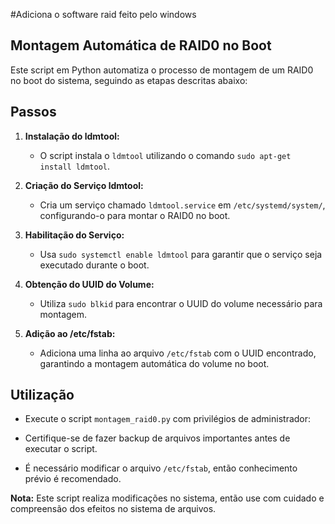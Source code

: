 #Adiciona o software raid feito pelo windows 

## Montagem Automática de RAID0 no Boot

Este script em Python automatiza o processo de montagem de um RAID0 no boot do sistema, seguindo as etapas descritas abaixo:

## Passos

1. **Instalação do ldmtool:**
   - O script instala o `ldmtool` utilizando o comando `sudo apt-get install ldmtool`.

2. **Criação do Serviço ldmtool:**
   - Cria um serviço chamado `ldmtool.service` em `/etc/systemd/system/`, configurando-o para montar o RAID0 no boot.

3. **Habilitação do Serviço:**
   - Usa `sudo systemctl enable ldmtool` para garantir que o serviço seja executado durante o boot.

4. **Obtenção do UUID do Volume:**
   - Utiliza `sudo blkid` para encontrar o UUID do volume necessário para montagem.

5. **Adição ao /etc/fstab:**
   - Adiciona uma linha ao arquivo `/etc/fstab` com o UUID encontrado, garantindo a montagem automática do volume no boot.

## Utilização

- Execute o script `montagem_raid0.py` com privilégios de administrador:

- Certifique-se de fazer backup de arquivos importantes antes de executar o script.
- É necessário modificar o arquivo `/etc/fstab`, então conhecimento prévio é recomendado.

**Nota:** Este script realiza modificações no sistema, então use com cuidado e compreensão dos efeitos no sistema de arquivos.
